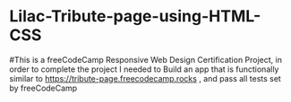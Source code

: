﻿# Lilac-Tribute-page-using-HTML-CSS
#This is a freeCodeCamp Responsive Web Design Certification Project, in order to complete the project I needed to Build an app that is functionally similar to https://tribute-page.freecodecamp.rocks , and pass all tests set by freeCodeCamp
